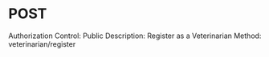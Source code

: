 # POST

Authorization Control: Public
Description: Register as a Veterinarian 
Method: veterinarian/register